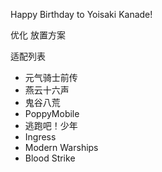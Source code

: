 Happy Birthday to Yoisaki Kanade!  
  
优化 放置方案  
  
适配列表  
- 元气骑士前传  
- 燕云十六声  
- 鬼谷八荒  
- PoppyMobile  
- 逃跑吧！少年  
- Ingress  
- Modern Warships  
- Blood Strike  

